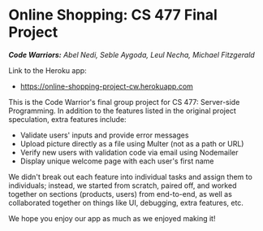 # Online Shopping: CS 477 Final Project

_**Code Warriors:** Abel Nedi, Seble Aygoda, Leul Necha, Michael Fitzgerald_



Link to the Heroku app:

- https://online-shopping-project-cw.herokuapp.com



This is the Code Warrior's final group project for CS 477: Server-side Programming. In addition to the features listed in the original project speculation, extra features include:

- Validate users' inputs and provide error messages
- Upload picture directly as a file using Multer (not as a path or URL)
- Verify new users with validation code via email using Nodemailer
- Display unique welcome page with each user's first name



We didn't break out each feature into individual tasks and assign them to individuals; instead, we started from scratch, paired off, and worked together on sections (products, users) from end-to-end, as well as collaborated together on things like UI, debugging, extra features, etc.



We hope you enjoy our app as much as we enjoyed making it!
